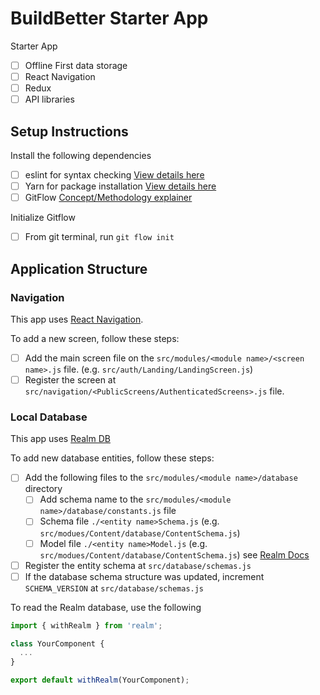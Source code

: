 # BuildBetter Starter App

Starter App

- [ ] Offline First data storage
- [ ] React Navigation
- [ ] Redux
- [ ] API libraries

## Setup Instructions

Install the following dependencies

- [ ] eslint for syntax checking [View details here](https://eslint.org/)
- [ ] Yarn for package installation [View details here](https://yarnpkg.com/getting-started/install)
- [ ] GitFlow [Concept/Methodology explainer](https://www.atlassian.com/git/tutorials/comparing-workflows/gitflow-workflow)

Initialize Gitflow

- [ ] From git terminal, run `git flow init`

## Application Structure

### Navigation

This app uses [React Navigation](https://reactnavigation.org/docs/getting-started).

To add a new screen, follow these steps:

- [ ] Add the main screen file on the `src/modules/<module name>/<screen name>.js` file. (e.g. `src/auth/Landing/LandingScreen.js`)
- [ ] Register the screen at `src/navigation/<PublicScreens/AuthenticatedScreens>.js` file.

### Local Database

This app uses [Realm DB](https://realm.io/docs/javascript/latest/)

To add new database entities, follow these steps:

- [ ] Add the following files to the `src/modules/<module name>/database` directory
  - [ ] Add schema name to the `src/modules/<module name>/database/constants.js` file
  - [ ] Schema file `./<entity name>Schema.js` (e.g. `src/modues/Content/database/ContentSchema.js`)
  - [ ] Model file `./<entity name>Model.js` (e.g. `src/modues/Content/database/ContentSchema.js`) see [Realm Docs](https://realm.io/docs/javascript/latest/#models)
- [ ] Register the entity schema at `src/database/schemas.js`
- [ ] If the database schema structure was updated, increment `SCHEMA_VERSION` at `src/database/schemas.js`

To read the Realm database, use the following

```js
import { withRealm } from 'realm';

class YourComponent {
  ...
}

export default withRealm(YourComponent);
```
